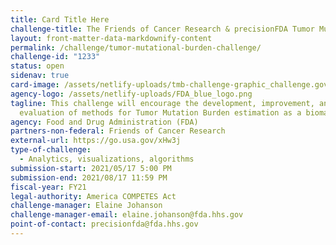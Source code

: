 ```yaml
---
title: Card Title Here
challenge-title: The Friends of Cancer Research & precisionFDA Tumor Mutational Burden Challenge
layout: front-matter-data-markdownify-content
permalink: /challenge/tumor-mutational-burden-challenge/
challenge-id: "1233"
status: open
sidenav: true
card-image: /assets/netlify-uploads/tmb-challenge-graphic_challenge.gov_sized.png
agency-logo: /assets/netlify-uploads/FDA_blue_logo.png
tagline: This challenge will encourage the development, improvement, and
  evaluation of methods for Tumor Mutation Burden estimation as a biomarker.
agency: Food and Drug Administration (FDA)
partners-non-federal: Friends of Cancer Research
external-url: https://go.usa.gov/xHw3j
type-of-challenge:
  - Analytics, visualizations, algorithms
submission-start: 2021/05/17 5:00 PM
submission-end: 2021/08/17 11:59 PM
fiscal-year: FY21
legal-authority: America COMPETES Act
challenge-manager: Elaine Johanson
challenge-manager-email: elaine.johanson@fda.hhs.gov
point-of-contact: precisionfda@fda.hhs.gov
---
```

